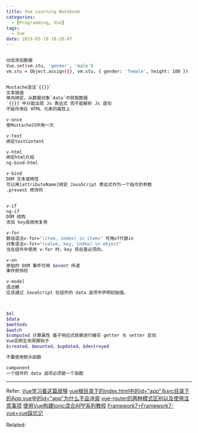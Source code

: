 ```yaml
---
title: Vue Learning Notebook
categories:
  - [Programming, Vue]
tags:
  - Vue
date: 2019-03-19 18:28:07
---
```


```bash

动态添加数据
Vue.set(vm.stu, 'gender', 'male')
vm.stu = Object.assign({}, vm.stu, { gender: 'female', height: 180 })


Mustache语法`{{}}`
文本插值
单向绑定，从数据对象`data`中获取数据
`{{}}`中只能出现 Js 表达式 而不能解析 Js 语句
不能作用在 HTML 元素的属性上

v-once
使Mustache只作用一次

v-text
绑定textContent

v-html
绑定html片段
ng-bind-html

v-bind
DOM 文本或特性
可以用[attributeName]绑定 JavaScript 表达式作为一个指令的参数
.prevent 修饰符


v-if
ng-if
DOM 结构
添加 key高效地复用

v-for
数组语法v-for="(item, index) in items" 可用of代替in
对象语法v-for="(value, key, index) in object"
当在组件中使用 v-for 时，key 现在是必须的。

v-on
原始的 DOM 事件可用 $event 传递
事件修饰符

v-model
语法糖
应该通过 JavaScript 在组件的 data 选项中声明初始值。



$el
$data
$methods
$watch
$computed 计算属性 基于响应式依赖进行缓存 getter 与 setter 反向
Vue实例生命周期钩子
$created、$mounted、$updated、$destroyed

不要使用箭头函数

component
一个组件的 data 选项必须是一个函数
```

----

Refer:
[Vue学习看这篇就够](https://juejin.im/entry/5a54b747518825734216c3df)
[vue根目录下的index.html中的id="app"与src目录下的App.vue中的id="app"为什么不会冲突](https://blog.csdn.net/github_37533433/article/details/78936345)
[vue-router的两种模式区别以及使用注意事项](https://blog.csdn.net/wang1006008051/article/details/81805932)
[使用Vue构建Ionic混合APP系列教程](https://blog.csdn.net/liujiawei00/article/details/78843004)
[Framework7+Framework7-vue+vue踩坑记](https://www.jianshu.com/p/9c0d0702a2aa)

Related: